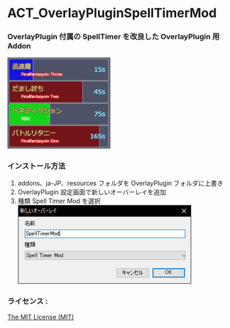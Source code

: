 # ACT_OverlayPluginSpellTimerMod

### OverlayPlugin 付属の SpellTimer を改良した OverlayPlugin 用Addon

![preview](preview.png)

### インストール方法

1. addons、ja-JP、resources フォルダを OverlayPlugin フォルダに上書き
1. OverlayPlugin 設定画面で新しいオーバーレイを追加
1. 種類 Spell Timer Mod を選択
![setting](setting.png)


### ライセンス :

[The MIT License (MIT)](LICENSE)
